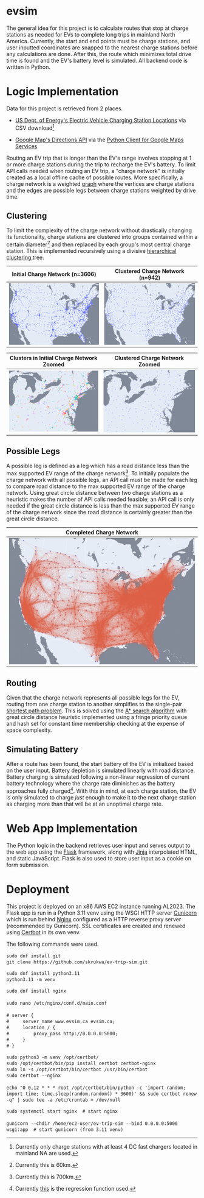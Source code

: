 # evsim
The general idea for this project is to calculate routes that stop at charge stations as needed for EVs to complete long trips in mainland North America. Currently, the start and end points must be charge stations, and user inputted coordinates are snapped to the nearest charge stations before any calculations are done. After this, the route which minimizes total drive time is found and the EV's battery level is simulated. All backend code is written in Python.

# Logic Implementation

Data for this project is retrieved from 2 places.
* [US Dept. of Energy's Electric Vehicle Charging Station Locations](https://afdc.energy.gov/fuels/electricity_locations.html#/analyze?fuel=ELEC) via CSV download[^1]
[^1]: Currently only charge stations with at least 4 DC fast chargers located in mainland NA are used.
* [Google Map's Directions API](https://developers.google.com/maps/documentation/directions/overview) via the [Python Client for Google Maps Services](https://github.com/googlemaps/google-maps-services-python)

Routing an EV trip that is longer than the EV's range involves stopping at 1 or more charge stations during the trip to recharge the EV's battery. To limit API calls needed when routing an EV trip, a "charge network" is initially created as a local offline cache of possible routes. More specifically, a charge network is a weighted [graph](https://en.wikipedia.org/wiki/Graph_(discrete_mathematics)) where the vertices are charge stations and the edges are possible legs between charge stations weighted by drive time.


## Clustering

To limit the complexity of the charge network without drastically changing its functionality, charge stations are clustered into groups contained within a certain diameter[^2] and then replaced by each group's most central charge station. This is implemented recursively using a divisive [hierarchical clustering
](https://en.wikipedia.org/wiki/Hierarchical_clustering) tree.
[^2]: Currently this is 60km.

Initial Charge Network (n=3606) | Clustered Charge Network (n=942)
--- | ---
![initial charge network image with 3606 charge stations](readme_assets/initial_3606.png) | ![clustered charge network image with 942 charge stations](readme_assets/clustered_942.png)

Clusters in Initial Charge Network Zoomed | Clustered Charge Network Zoomed
--- | ---
![zoomed in initial charge network image with color coded clusters](readme_assets/zoom_clusters.png) | ![zoomed in clustered charge network image with evenly distributed charge stations](readme_assets/zoom_clustered.png)

## Possible Legs

A possible leg is defined as a leg which has a road distance less than the max supported EV range of the charge network[^3]. To initially populate the charge network with all possible legs, an API call must be made for each leg to compare road distance to the max supported EV range of the charge network. Using great circle distance between two charge stations as a heuristic makes the number of API calls needed feasible; an API call is only needed if the great circle distance is less than the max supported EV range of the charge network since the road distance is certainly greater than the great circle distance.
[^3]: Currently this is 700km.

| Completed Charge Network |
| --- |
| ![completed charge network image](readme_assets/charge_network.png) |

## Routing

Given that the charge network represents all possible legs for the EV, routing from one charge station to another simplifies to the single-pair [shortest path problem](https://en.wikipedia.org/wiki/Shortest_path_problem). This is solved using the [A* search algorithm](https://en.wikipedia.org/wiki/A*_search_algorithm) with great circle distance heuristic implemented using a fringe priority queue and hash set for constant time membership checking at the expense of space complexity.

## Simulating Battery

After a route has been found, the start battery of the EV is initialized based on the user input. Battery depletion is simulated linearly with road distance. Battery charging is simulated following a non-linear regression of current battery technology where the charge rate diminishes as the battery approaches fully charged[^4]. With this in mind, at each charge station, the EV is only simulated to charge *just* enough to make it to the next charge station as charging more than that will be at an unoptimal charge rate.
[^4]: Currently [this](https://www.desmos.com/calculator/fusfey6wwn) is the regression function used.

# Web App Implementation

The Python logic in the backend retrieves user input and serves output to the web app using the [Flask](https://flask.palletsprojects.com/) framework, along with [Jinja](https://jinja.palletsprojects.com/) interpolated HTML, and static JavaScript. Flask is also used to store user input as a cookie on form submission.

# Deployment

This project is deployed on an x86 AWS EC2 instance running AL2023. The Flask app is run in a Python 3.11 venv using the WSGI HTTP server [Gunicorn](https://gunicorn.org/) which is run behind [Nginx](https://docs.nginx.com/nginx/admin-guide/web-server/reverse-proxy/) configured as a HTTP reverse proxy server (recommended by Gunicorn). SSL certificates are created and renewed using [Certbot](https://certbot.eff.org/) in its own venv.

The following commands were used.

```shell
sudo dnf install git
git clone https://github.com/skrukwa/ev-trip-sim.git
```
```shell
sudo dnf install python3.11
python3.11 -m venv
```
``` shell
sudo dnf install nginx

sudo nano /etc/nginx/conf.d/main.conf

# server {
#     server_name www.evsim.ca evsim.ca;
#     location / {
#         proxy_pass http://0.0.0.0:5000;
#     }
# }
```
```shell
sudo python3 -m venv /opt/certbot/
sudo /opt/certbot/bin/pip install certbot certbot-nginx
sudo ln -s /opt/certbot/bin/certbot /usr/bin/certbot
sudo certbot --nginx

echo "0 0,12 * * * root /opt/certbot/bin/python -c 'import random; import time; time.sleep(random.random() * 3600)' && sudo certbot renew -q" | sudo tee -a /etc/crontab > /dev/null
```
```shell
sudo systemctl start nginx  # start nginx

gunicorn --chdir /home/ec2-user/ev-trip-sim --bind 0.0.0.0:5000 wsgi:app  # start gunicorn (from 3.11 venv)
```